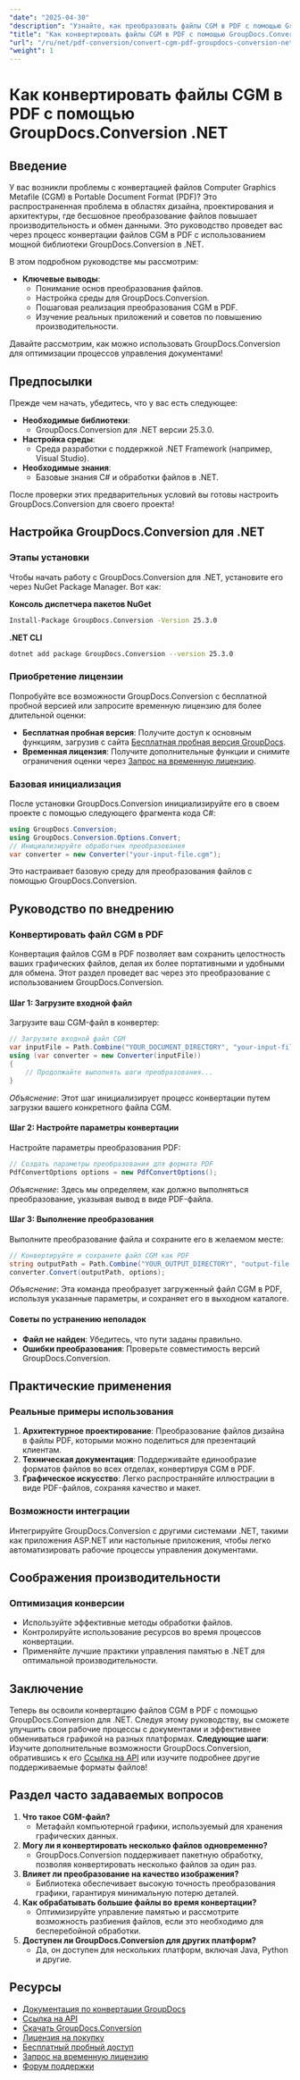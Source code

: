 ```yaml
---
"date": "2025-04-30"
"description": "Узнайте, как преобразовать файлы CGM в PDF с помощью GroupDocs.Conversion для .NET, повышая производительность в области дизайна и инжиниринга. Следуйте этому пошаговому руководству для легкой реализации."
"title": "Как конвертировать файлы CGM в PDF с помощью GroupDocs.Conversion .NET для бесперебойного обмена документами"
"url": "/ru/net/pdf-conversion/convert-cgm-pdf-groupdocs-conversion-net/"
"weight": 1
---
```


# Как конвертировать файлы CGM в PDF с помощью GroupDocs.Conversion .NET
## Введение
У вас возникли проблемы с конвертацией файлов Computer Graphics Metafile (CGM) в Portable Document Format (PDF)? Это распространенная проблема в областях дизайна, проектирования и архитектуры, где бесшовное преобразование файлов повышает производительность и обмен данными. Это руководство проведет вас через процесс конвертации файлов CGM в PDF с использованием мощной библиотеки GroupDocs.Conversion в .NET.

В этом подробном руководстве мы рассмотрим:
- **Ключевые выводы**:
  - Понимание основ преобразования файлов.
  - Настройка среды для GroupDocs.Conversion.
  - Пошаговая реализация преобразования CGM в PDF.
  - Изучение реальных приложений и советов по повышению производительности.

Давайте рассмотрим, как можно использовать GroupDocs.Conversion для оптимизации процессов управления документами!
## Предпосылки
Прежде чем начать, убедитесь, что у вас есть следующее:
- **Необходимые библиотеки**:
  - GroupDocs.Conversion для .NET версии 25.3.0.
- **Настройка среды**:
  - Среда разработки с поддержкой .NET Framework (например, Visual Studio).
- **Необходимые знания**:
  - Базовые знания C# и обработки файлов в .NET.

После проверки этих предварительных условий вы готовы настроить GroupDocs.Conversion для своего проекта!
## Настройка GroupDocs.Conversion для .NET
### Этапы установки
Чтобы начать работу с GroupDocs.Conversion для .NET, установите его через NuGet Package Manager. Вот как:

**Консоль диспетчера пакетов NuGet**
```bash
Install-Package GroupDocs.Conversion -Version 25.3.0
```

**.NET CLI**
```bash
dotnet add package GroupDocs.Conversion --version 25.3.0
```
### Приобретение лицензии
Попробуйте все возможности GroupDocs.Conversion с бесплатной пробной версией или запросите временную лицензию для более длительной оценки:
- **Бесплатная пробная версия**: Получите доступ к основным функциям, загрузив с сайта [Бесплатная пробная версия GroupDocs](https://releases.groupdocs.com/conversion/net/).
- **Временная лицензия**: Получите дополнительные функции и снимите ограничения оценки через [Запрос на временную лицензию](https://purchase.groupdocs.com/temporary-license/).
### Базовая инициализация
После установки GroupDocs.Conversion инициализируйте его в своем проекте с помощью следующего фрагмента кода C#:
```csharp
using GroupDocs.Conversion;
using GroupDocs.Conversion.Options.Convert;
// Инициализируйте обработчик преобразования
var converter = new Converter("your-input-file.cgm");
```
Это настраивает базовую среду для преобразования файлов с помощью GroupDocs.Conversion.
## Руководство по внедрению
### Конвертировать файл CGM в PDF
Конвертация файлов CGM в PDF позволяет вам сохранить целостность ваших графических файлов, делая их более портативными и удобными для обмена. Этот раздел проведет вас через это преобразование с использованием GroupDocs.Conversion.
#### Шаг 1: Загрузите входной файл
Загрузите ваш CGM-файл в конвертер:
```csharp
// Загрузите входной файл CGM
var inputFile = Path.Combine("YOUR_DOCUMENT_DIRECTORY", "your-input-file.cgm");
using (var converter = new Converter(inputFile))
{
    // Продолжайте выполнять шаги преобразования...
}
```
*Объяснение*: Этот шаг инициализирует процесс конвертации путем загрузки вашего конкретного файла CGM.
#### Шаг 2: Настройте параметры конвертации
Настройте параметры преобразования PDF:
```csharp
// Создать параметры преобразования для формата PDF
PdfConvertOptions options = new PdfConvertOptions();
```
*Объяснение*: Здесь мы определяем, как должно выполняться преобразование, указывая вывод в виде PDF-файла.
#### Шаг 3: Выполнение преобразования
Выполните преобразование файла и сохраните его в желаемом месте:
```csharp
// Конвертируйте и сохраните файл CGM как PDF
string outputPath = Path.Combine("YOUR_OUTPUT_DIRECTORY", "output-file.pdf");
converter.Convert(outputPath, options);
```
*Объяснение*: Эта команда преобразует загруженный файл CGM в PDF, используя указанные параметры, и сохраняет его в выходном каталоге.
#### Советы по устранению неполадок
- **Файл не найден**: Убедитесь, что пути заданы правильно.
- **Ошибки преобразования**: Проверьте совместимость версий GroupDocs.Conversion.
## Практические применения
### Реальные примеры использования
1. **Архитектурное проектирование**: Преобразование файлов дизайна в файлы PDF, которыми можно поделиться для презентаций клиентам.
2. **Техническая документация**: Поддерживайте единообразие форматов файлов во всех отделах, конвертируя CGM в PDF.
3. **Графическое искусство**: Легко распространяйте иллюстрации в виде PDF-файлов, сохраняя качество и макет.
### Возможности интеграции
Интегрируйте GroupDocs.Conversion с другими системами .NET, такими как приложения ASP.NET или настольные приложения, чтобы легко автоматизировать рабочие процессы управления документами.
## Соображения производительности
### Оптимизация конверсии
- Используйте эффективные методы обработки файлов.
- Контролируйте использование ресурсов во время процессов конвертации.
- Применяйте лучшие практики управления памятью в .NET для оптимальной производительности.
## Заключение
Теперь вы освоили конвертацию файлов CGM в PDF с помощью GroupDocs.Conversion для .NET. Следуя этому руководству, вы сможете улучшить свои рабочие процессы с документами и эффективнее обмениваться графикой на разных платформах.
**Следующие шаги**: Изучите дополнительные возможности GroupDocs.Conversion, обратившись к его [Ссылка на API](https://reference.groupdocs.com/conversion/net/) или изучите подробнее другие поддерживаемые форматы файлов!
## Раздел часто задаваемых вопросов
1. **Что такое CGM-файл?**
   - Метафайл компьютерной графики, используемый для хранения графических данных.
2. **Могу ли я конвертировать несколько файлов одновременно?**
   - GroupDocs.Conversion поддерживает пакетную обработку, позволяя конвертировать несколько файлов за один раз.
3. **Влияет ли преобразование на качество изображения?**
   - Библиотека обеспечивает высокую точность преобразования графики, гарантируя минимальную потерю деталей.
4. **Как обрабатывать большие файлы во время конвертации?**
   - Оптимизируйте управление памятью и рассмотрите возможность разбиения файлов, если это необходимо для бесперебойной обработки.
5. **Доступен ли GroupDocs.Conversion для других платформ?**
   - Да, он доступен для нескольких платформ, включая Java, Python и другие.
## Ресурсы
- [Документация по конвертации GroupDocs](https://docs.groupdocs.com/conversion/net/)
- [Ссылка на API](https://reference.groupdocs.com/conversion/net/)
- [Скачать GroupDocs.Conversion](https://releases.groupdocs.com/conversion/net/)
- [Лицензия на покупку](https://purchase.groupdocs.com/buy)
- [Бесплатный пробный доступ](https://releases.groupdocs.com/conversion/net/)
- [Запрос на временную лицензию](https://purchase.groupdocs.com/temporary-license/)
- [Форум поддержки](https://forum.groupdocs.com/c/conversion/10)